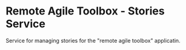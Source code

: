 # Remote Agile Toolbox - Stories Service

Service for managing stories for the "remote agile toolbox" applicatin.